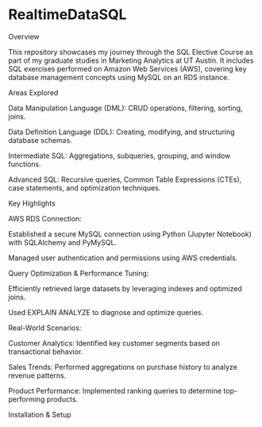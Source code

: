 # RealtimeDataSQL

Overview

This repository showcases my journey through the SQL Elective Course as part of my graduate studies in Marketing Analytics at UT Austin. It includes SQL exercises performed on Amazon Web Services (AWS), covering key database management concepts using MySQL on an RDS instance.

Areas Explored

Data Manipulation Language (DML): CRUD operations, filtering, sorting, joins.

Data Definition Language (DDL): Creating, modifying, and structuring database schemas.

Intermediate SQL: Aggregations, subqueries, grouping, and window functions.

Advanced SQL: Recursive queries, Common Table Expressions (CTEs), case statements, and optimization techniques.

Key Highlights

AWS RDS Connection:

Established a secure MySQL connection using Python (Jupyter Notebook) with SQLAlchemy and PyMySQL.

Managed user authentication and permissions using AWS credentials.

Query Optimization & Performance Tuning:

Efficiently retrieved large datasets by leveraging indexes and optimized joins.

Used EXPLAIN ANALYZE to diagnose and optimize queries.

Real-World Scenarios:

Customer Analytics: Identified key customer segments based on transactional behavior.

Sales Trends: Performed aggregations on purchase history to analyze revenue patterns.

Product Performance: Implemented ranking queries to determine top-performing products.

Installation & Setup
